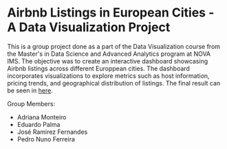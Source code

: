 # Airbnb Listings in European Cities - A Data Visualization Project

This is a group project done as a part of the Data Visualization course from the Master's in Data Science and Advanced Analytics program at NOVA IMS. The objective was to create an interactive dashboard showcasing Airbnb listings across different Europpean cities. The dashboard incorporates visualizations to explore metrics such as host information, pricing trends, and geographical distribution of listings.
The final result can be seen in [here](https://data-viz-project.onrender.com/).

Group Members:
- Adriana Monteiro
- Eduardo Palma
- José Ramirez Fernandes
- Pedro Nuno Ferreira
